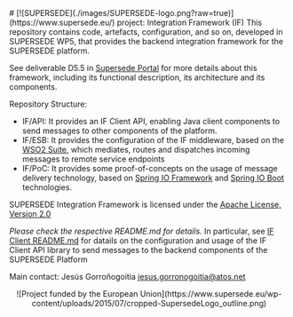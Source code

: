 <link rel="shortcut icon" type="image/png" href="images/favicon.png">
# [![SUPERSEDE](./images/SUPERSEDE-logo.png?raw=true)](https://www.supersede.eu/) project: Integration Framework (IF)
This repository contains code, artefacts, configuration, and so on, developed in SUPERSEDE WP5, that provides the backend integration framework for the SUPERSEDE platform.

See deliverable D5.5 in [Supersede Portal](https://www.supersede.eu/) for more details about this framework, including its functional description, its architecture and its components.

Repository Structure:
- IF/API: It provides an IF Client API, enabling Java client components to send messages to other components of the platform.
- IF/ESB: It provides the configuration of the IF middleware, based on the [WSO2 Suite](http://wso2.com/), which mediates, routes and dispatches incoming messages to remote service endpoints
- IF/PoC: It provides some proof-of-concepts on the usage of message delivery technology, based on [Spring IO Framework](http://projects.spring.io/spring-framework/) and [Spring IO Boot](http://projects.spring.io/spring-boot/) technologies.

SUPERSEDE Integration Framework is licensed under the [Apache License, Version 2.0](http://www.apache.org/licenses/LICENSE-2.0)

*Please check the respective README.md for details.*
In particular, see [IF Client README.md](https://github.com/supersede-project/integration/blob/master/IF/API/eu.supersede.if.api/README.md) for datails on the configuration and usage of the IF Client API library to send messages to the backend components of the SUPERSEDE Platform

Main contact: Jesús Gorroñogoitia <jesus.gorronogoitia@atos.net>

<center>![Project funded by the European Union](https://www.supersede.eu/wp-content/uploads/2015/07/cropped-SupersedeLogo_outline.png)</center>
